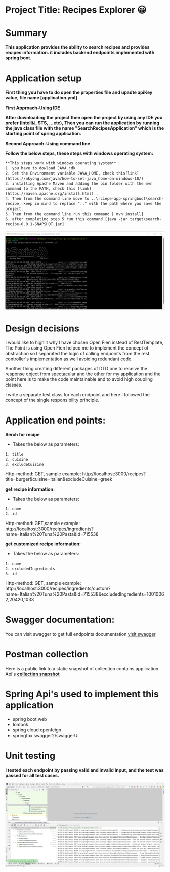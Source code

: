# Project Title: Recipes Explorer :grinning:
# Summary
**This application provides the ability to search recipes and provides recipes information. it includes backend endpoints implemented with spring boot.**

# Application setup
**First thing you have to do open the properties file and upadte apiKey value, file name [application.yml]**

**First Approach-Using IDE**

**After downloading the project then open the project by using any IDE you prefer (IntelliJ, STS, ...etc), 
Then you can run the application by running the java class file with the name "SearchRecipesApplication" which is the starting point of spring application.**

**Second Approach-Using command line**

**Follow the below steps, these steps with windows operating system:**
```
**This steps work with windows operating system**
1. you have to dowload JAVA jdk
2. Set the Environment variable JAVA_HOME, check this[link](https://mkyong.com/java/how-to-set-java_home-on-windows-10/)
3. installing Apache Maven and adding the bin folder with the mvn command to the PATH, check this [link] (https://maven.apache.org/install.html) .
4. Then from the command line move to ..\rciepe-app-springboot\search-recipe, keep in mind to replace ".." with the path where you save the project.
5. Then from the command line run this command [ mvn install]
6. after completing step 5 run this command [java -jar target\search-recipe-0.0.1-SNAPSHOT.jar]
```
![arch](run-app.jpg)

# Design decisions
I would like to highlit why I have chosen Open Fien instead of RestTemplate, The Point is using Open Fien helped me to implement the concept of abstraction so I separated the logic of calling endpoints from the rest controller's implementation as well avoiding redundant code.

Another thing creating different packages of DTO one to receive the response object from spectacular and the other for my application 
and the point here is to make the code maintainable and to avoid high coupling classes. 

I write a separate test class for each endpoint and here I followed the concept of the single responsibility principle.


# Application end points:

**Serch for recipe**
* Takes the below as parameters:
```
1. title
2. cuisine 
3. excludeCuisine
```
Http-method: GET, sample example: http://localhost:3000/recipes?title=burger&cuisine=italian&excludeCuisine=greek

**get recipe information:**
* Takes the below as parameters:
```
1. name
2. id 
```
Http-method: GET,sample example: http://localhost:3000/recipes/ingredients?name=Italian%20Tuna%20Pasta&id=715538

**get customized recipe information:**
* Takes the below as parameters:
```
1. name
2. excludedIngredients 
3. id 
```
Http-method: GET, sample example: http://localhost:3000/recipes/ingredients/custom?name=Italian%20Tuna%20Pasta&id=715538&excludedIngredients=10010062,20420,1033

# Swagger documentation:
You can visit swagger to get full endpoints documentation [visit swagger](http://localhost:3000/swagger-ui.html).

# Postman collection
Here is a public link to a static snapshot of  collection contains application Api's
**[collection snapshot](https://www.getpostman.com/collections/04da810982f8da552de3)**

# Spring Api's used to implement this application 
* spring boot web
* lombok
* spring cloud openfeign
* springfox swagger2/swaggerUi

# Unit testing 
**I tested each endpoint by passing valid and invalid input, and the test was passed for all test cases.**

![arch](test.jpg)
